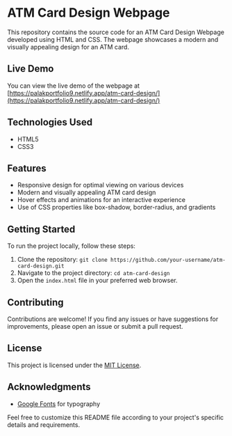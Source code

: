 # ATM Card Design Webpage

This repository contains the source code for an ATM Card Design Webpage developed using HTML and CSS. The webpage showcases a modern and visually appealing design for an ATM card.

## Live Demo

You can view the live demo of the webpage at [https://palakportfolio9.netlify.app/atm-card-design/](https://palakportfolio9.netlify.app/atm-card-design/)

## Technologies Used

- HTML5
- CSS3

## Features

- Responsive design for optimal viewing on various devices
- Modern and visually appealing ATM card design
- Hover effects and animations for an interactive experience
- Use of CSS properties like box-shadow, border-radius, and gradients

## Getting Started

To run the project locally, follow these steps:

1. Clone the repository: `git clone https://github.com/your-username/atm-card-design.git`
2. Navigate to the project directory: `cd atm-card-design`
3. Open the `index.html` file in your preferred web browser.

## Contributing

Contributions are welcome! If you find any issues or have suggestions for improvements, please open an issue or submit a pull request.

## License

This project is licensed under the [MIT License](LICENSE).

## Acknowledgments

- [Google Fonts](https://fonts.google.com/) for typography

Feel free to customize this README file according to your project's specific details and requirements.
